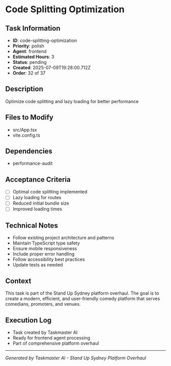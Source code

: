 # Code Splitting Optimization

## Task Information
- **ID**: code-splitting-optimization
- **Priority**: polish
- **Agent**: frontend
- **Estimated Hours**: 3
- **Status**: pending
- **Created**: 2025-07-09T19:28:00.712Z
- **Order**: 32 of 37

## Description
Optimize code splitting and lazy loading for better performance

## Files to Modify
- src/App.tsx
- vite.config.ts

## Dependencies
- performance-audit

## Acceptance Criteria
- [ ] Optimal code splitting implemented
- [ ] Lazy loading for routes
- [ ] Reduced initial bundle size
- [ ] Improved loading times

## Technical Notes
- Follow existing project architecture and patterns
- Maintain TypeScript type safety
- Ensure mobile responsiveness
- Include proper error handling
- Follow accessibility best practices
- Update tests as needed

## Context
This task is part of the Stand Up Sydney platform overhaul. The goal is to create a modern, efficient, and user-friendly comedy platform that serves comedians, promoters, and venues.

## Execution Log
- Task created by Taskmaster AI
- Ready for frontend agent processing
- Part of comprehensive platform overhaul

---
*Generated by Taskmaster AI - Stand Up Sydney Platform Overhaul*
